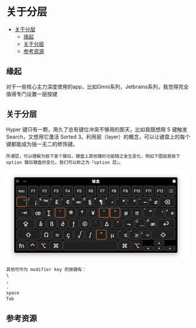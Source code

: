 # 关于分层

<!--ts-->
* [关于分层](#关于分层)
   * [缘起](#缘起)
   * [关于分层](#关于分层-1)
   * [参考资源](#参考资源)

<!-- Created by https://github.com/ekalinin/github-markdown-toc -->
<!-- Added by: runner, at: Wed Aug 31 12:55:25 UTC 2022 -->

<!--te-->

## 缘起

对于一些核心主力深度使用的app，比如Omni系列，Jetbrains系列，我觉得完全值得专门设置一层按键

## 关于分层

Hyper 键只有一颗，用久了总有键位冲突不够用的那天，比如我既想用 S 键触发 Search，又想用它激活 Sorted 3。利用层（layer）的概念，可以让键盘上的每个键都能成为独一无二的修饰键。

```admonish tip title\='所谓层'
所谓层，可以理解为按下某个键后，键盘上其他键的功能随之发生变化，例如下图就是按下 option 键后键盘的变化，我们可以称之为「option 层」。
```

![img](https://raw.githubusercontent.com/KuanHsiaoKuo/writing_materials/main/imgs/38a1657e2d8f0fa9ab00c7e9106caa90.gif)

```admonish info title='其他可以作为分层键的'
其他可作为 modifier key 的按键有：
\
,
.
space
Tab
```

## 参考资源